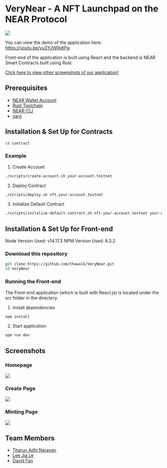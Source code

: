 # VeryNear - A NFT Launchpad on the NEAR Protocol

![](https://i.imgur.com/Y9Cc6Xf.jpg)

You can view the demo of the application here: <https://youtu.be/yu3YJWRgtPw>

Front-end of the application is built using React and the backend is NEAR Smart Contracts built using Rust.

[Click here to view other screenshots of our application!](#Screenshots)

## Prerequisites

* [NEAR Wallet Account](wallet.testnet.near.org)
* [Rust Toolchain](https://docs.near.org/docs/develop/contracts/rust/intro#installing-the-rust-toolchain)
* [NEAR-CLI](https://docs.near.org/docs/tools/near-cli#setup)
* [yarn](https://classic.yarnpkg.com/en/docs/install#mac-stable)

## Installation & Set Up for Contracts

```bash
cd contract
```

### Example

1. Create Account

```bash
./scripts/create-account.sh your-account.testnet
```

2. Deploy Contract

```bash
./scripts/deploy.sh nft.your-account.testnet
```

3. Initialize Default Contract

```bash
./scripts/initalise-default-contract.sh nft.your-account.testnet your-account.testnet
```

## Installation & Set Up for Front-end

Node Version Used: v14.17.3
NPM Version Used: 8.3.2

### Download this repository

```bash
git clone https://github.com/thawalk/VeryNear.git
cd VeryNear
```

### Running the Front-end

The Front-end application (which is built with React.js) is located under the src folder in the directory.

1. Install dependencies

```bash  
npm install
```

2. Start application

```bash  
npm run dev
```

## Screenshots

### Homepage

![](https://i.imgur.com/9fnsx35.jpg)

### Create Page

![](https://i.imgur.com/YxKKKOB.png)

### Minting Page

![](https://i.imgur.com/Rq0gLDD.jpg)

## Team Members

* [Tharun Adhi Narayan](https://github.com/thawalk)
* [Lee Jia Le](https://github.com/cre8tion)
* [David Fan](https://github.com/deadXdrake)
